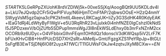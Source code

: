 $START$K5LGeRPpZXUohK8rdVZDlWj5k+00xeSSjXq/AoogBQt9UU5KDLdv4Ia+LkU7eJQvdp2CFr5iQwPIFVuy/N6iHjmTCmFfAP/2qbwsOOsE+H2zQ4nmYSWygVsM5gz0ajna3cPK2kfmtIL4keevLRKCagUK+IiZy3G3SdHK4R0KdyEAK+IEaG1dRj4LdWtyByFIWgV+e5U3RqRhR23vLjulxk0i4nhfNZE0IgCshzl0kNdSI5J5PDzxexV/bOjZUfb5SDPup1mmsWgJ3I8nEkWSLdEhxy0b3nrFxNZnM2cxOCORb9z6UDyc+O4VFbbixGIhnFEqm1OHfdQz1donscV3dKWQsp5iV2LrF7KbFUxKHvClB8+HnfPUcDSD7XH2sRt+AMe6j+Gmt/FgzgXZS1PeYRpJp+8tGLt5sFgfB3EwTSjDNj6lO8f2uyzATfWC/T11GUWsFOkJw4zqtvJXyM8CXw==$END$